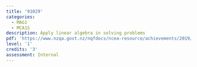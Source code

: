 ```yaml
---
title: '91029'
categories:
  - MAG1
  - MCA1S
description: Apply linear algebra in solving problems
pdf: 'https://www.nzqa.govt.nz/nqfdocs/ncea-resource/achievements/2019/as91029.pdf'
level: '1'
credits: '3'
assessment: Internal
---
```


